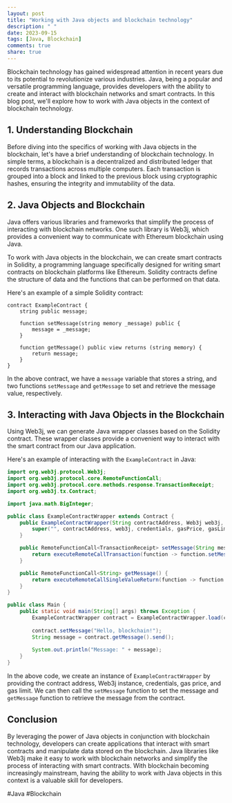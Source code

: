 ```yaml
---
layout: post
title: "Working with Java objects and blockchain technology"
description: " "
date: 2023-09-15
tags: [Java, Blockchain]
comments: true
share: true
---
```


Blockchain technology has gained widespread attention in recent years due to its potential to revolutionize various industries. Java, being a popular and versatile programming language, provides developers with the ability to create and interact with blockchain networks and smart contracts. In this blog post, we'll explore how to work with Java objects in the context of blockchain technology.

## 1. Understanding Blockchain

Before diving into the specifics of working with Java objects in the blockchain, let's have a brief understanding of blockchain technology. In simple terms, a blockchain is a decentralized and distributed ledger that records transactions across multiple computers. Each transaction is grouped into a block and linked to the previous block using cryptographic hashes, ensuring the integrity and immutability of the data.

## 2. Java Objects and Blockchain

Java offers various libraries and frameworks that simplify the process of interacting with blockchain networks. One such library is Web3j, which provides a convenient way to communicate with Ethereum blockchain using Java.

To work with Java objects in the blockchain, we can create smart contracts in Solidity, a programming language specifically designed for writing smart contracts on blockchain platforms like Ethereum. Solidity contracts define the structure of data and the functions that can be performed on that data.

Here's an example of a simple Solidity contract:

```solidity
contract ExampleContract {
    string public message;
    
    function setMessage(string memory _message) public {
        message = _message;
    }
    
    function getMessage() public view returns (string memory) {
        return message;
    }
}
```

In the above contract, we have a `message` variable that stores a string, and two functions `setMessage` and `getMessage` to set and retrieve the message value, respectively.

## 3. Interacting with Java Objects in the Blockchain

Using Web3j, we can generate Java wrapper classes based on the Solidity contract. These wrapper classes provide a convenient way to interact with the smart contract from our Java application.

Here's an example of interacting with the `ExampleContract` in Java:

```java
import org.web3j.protocol.Web3j;
import org.web3j.protocol.core.RemoteFunctionCall;
import org.web3j.protocol.core.methods.response.TransactionReceipt;
import org.web3j.tx.Contract;

import java.math.BigInteger;

public class ExampleContractWrapper extends Contract {
    public ExampleContractWrapper(String contractAddress, Web3j web3j, Credentials credentials, BigInteger gasPrice, BigInteger gasLimit) {
        super("", contractAddress, web3j, credentials, gasPrice, gasLimit);
    }

    public RemoteFunctionCall<TransactionReceipt> setMessage(String message) {
        return executeRemoteCallTransaction(function -> function.setMessage(message));
    }

    public RemoteFunctionCall<String> getMessage() {
        return executeRemoteCallSingleValueReturn(function -> function.getMessage());
    }
}

public class Main {
    public static void main(String[] args) throws Exception {
        ExampleContractWrapper contract = ExampleContractWrapper.load(contractAddress, web3j, credentials, gasPrice, gasLimit);
        
        contract.setMessage("Hello, blockchain!");
        String message = contract.getMessage().send();
        
        System.out.println("Message: " + message);
    }
}
```

In the above code, we create an instance of `ExampleContractWrapper` by providing the contract address, Web3j instance, credentials, gas price, and gas limit. We can then call the `setMessage` function to set the message and `getMessage` function to retrieve the message from the contract.

## Conclusion

By leveraging the power of Java objects in conjunction with blockchain technology, developers can create applications that interact with smart contracts and manipulate data stored on the blockchain. Java libraries like Web3j make it easy to work with blockchain networks and simplify the process of interacting with smart contracts. With blockchain becoming increasingly mainstream, having the ability to work with Java objects in this context is a valuable skill for developers.

#Java #Blockchain